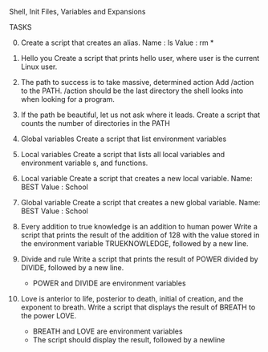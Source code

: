 Shell, Init Files, Variables and Expansions

TASKS

0. <o>
   Create a script that creates an alias.
   Name : ls
   Value : rm *

1. Hello you
   Create a script that prints hello user, where user is the current Linux   user.

2. The path to success is to take massive, determined action
   Add /action to the PATH. /action should be the last directory the shell   looks into when looking for a program.

3. If the path be beautiful, let us not ask where it leads.
   Create a script that counts the number of directories in the PATH

4. Global variables
   Create a script that list environment variables

5. Local variables
   Create a script that lists all local variables and environment variable   s, and functions.

6. Local variable
   Create a script that creates a new local variable.
   Name: BEST
   Value : School

7. Global variable
   Create a script that creates a new global variable.
   Name: BEST
   Value : School

8. Every addition to true knowledge is an addition to human power
   Write a script that prints the result of the addition of 128 with the
   value stored in the environment variable TRUEKNOWLEDGE, followed by 
   a new line.

9. Divide and rule
   Write a script that prints the result of POWER divided by DIVIDE, 
   followed by a new line.
   * POWER and DIVIDE are environment variables

10. Love is anterior to life, posterior to death, initial of creation,
    and the exponent to breath.
    Write a script that displays the result of BREATH to the power LOVE.
    * BREATH and LOVE are environment variables
    * The script should display the result, followed by a newline
